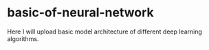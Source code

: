 # basic-of-neural-network
Here I will upload basic model architecture of different deep learning algorithms. 
